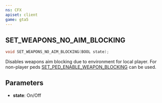 ```yaml
---
ns: CFX
apiset: client
game: gta5
---
```

## SET_WEAPONS_NO_AIM_BLOCKING

```c
void SET_WEAPONS_NO_AIM_BLOCKING(BOOL state);
```

Disables weapons aim blocking due to environment for local player.
For non-player peds [SET_PED_ENABLE_WEAPON_BLOCKING](#_0x97A790315D3831FD) can be used.

## Parameters
* **state**: On/Off
